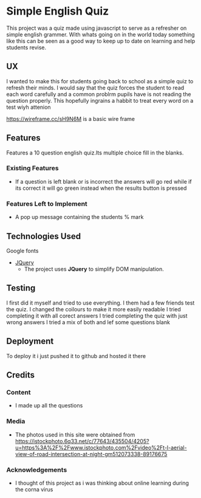# Simple English Quiz 

This project was a quiz made using javascript to serve as a refresher on simple english grammer.
With whats going on in the world today something like this can be seen as a good way to keep up to date on learning and help students
revise.
 
## UX
 
I wanted to make this for students going back to school as a simple quiz to refresh their minds.
I would say that the quiz forces the student to read each word carefully and a common problrm pupils have is not reading the question properly.
This hopefully ingrains a habbit to treat every word on a test wiyh attenion

https://wireframe.cc/sH9N6M is a basic wire frame

## Features

Features a 10 question english quiz.Its multiple choice fill in the blanks.


### Existing Features
- If a question is left blank or is incorrect the answers will go red while if its correct it will go green instead when the results button is pressed

### Features Left to Implement
- A pop up message containing the students % mark

## Technologies Used

Google fonts

- [JQuery](https://jquery.com)
    - The project uses **JQuery** to simplify DOM manipulation.


## Testing

I first did it myself and tried to use everything.  I them had a few friends test the quiz. 
I changed the coilours to make it more easily readable
I tried completing it with all corect answers
I tried completing the quiz with just wrong answers
I tried a mix of both and lef some questions blank

## Deployment

To deploy it i just pushed it to github and hosted it there

## Credits

### Content
- I made up all the questions 

### Media
- The photos used in this site were obtained from https://istockphoto.6q33.net/c/77643/435504/4205?u=https%3A%2F%2Fwww.istockphoto.com%2Fvideo%2Ft-l-aerial-view-of-road-intersection-at-night-gm512073338-89176675

### Acknowledgements

- I thought of this project as i was thinking about online learning during the corna virus
